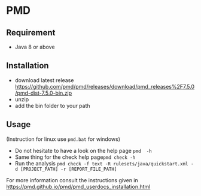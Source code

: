 # PMD

## Requirement

* Java 8 or above

## Installation

* download latest release <https://github.com/pmd/pmd/releases/download/pmd_releases%2F7.5.0/pmd-dist-7.5.0-bin.zip>
* unzip
* add the bin folder to your path

## Usage

(Instruction for linux use ```pmd.bat``` for windows)

* Do not hesitate to have a look on the help page ```pmd  -h```
* Same thing for the check help page```pmd check -h```
* Run the analysis ```pmd check -f text -R rulesets/java/quickstart.xml -d [PROJECT_PATH] -r [REPORT_FILE_PATH]```

For more information consult the instructions given in <https://pmd.github.io/pmd/pmd_userdocs_installation.html>
